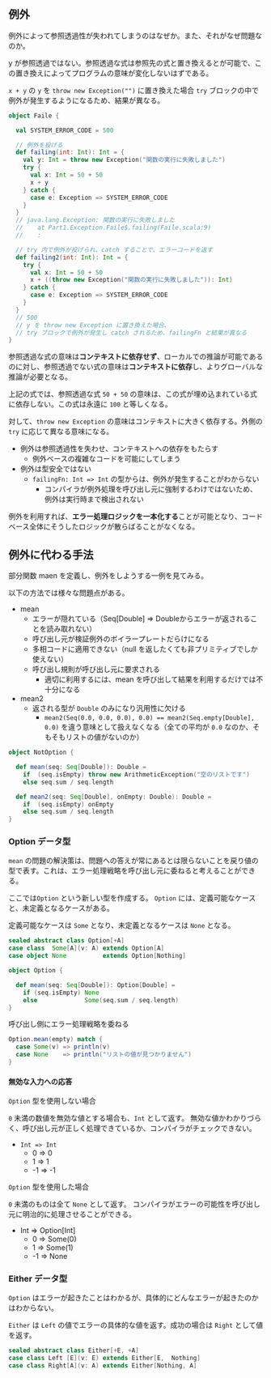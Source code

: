 ## 例外
例外によって参照透過性が失われてしまうのはなぜか。また、それがなぜ問題なのか。

y が参照透過ではない。参照透過な式は参照先の式と置き換えるとが可能で、この置き換えによってプログラムの意味が変化しないはずである。

`x + y` の `y` を `throw new Exception("")` に置き換えた場合 `try` ブロックの中で例外が発生するようになるため、結果が異なる。
```scala
object Faile {

  val SYSTEM_ERROR_CODE = 500

  // 例外を投げる
  def failing(int: Int): Int = {
    val y: Int = throw new Exception("関数の実行に失敗しました")
    try {
      val x: Int = 50 + 50
      x + y
    } catch {
      case e: Exception => SYSTEM_ERROR_CODE
    }
  }
  // java.lang.Exception: 関数の実行に失敗しました
  //    at Part1.Exception.Faile$.failing(Faile.scala:9)
  //    :

  // try 内で例外が投げられ、catch することで、エラーコードを返す
  def failing2(int: Int): Int = {
    try {
      val x: Int = 50 + 50
      x + ((throw new Exception("関数の実行に失敗しました")): Int)
    } catch {
      case e: Exception => SYSTEM_ERROR_CODE
    }
  }
  // 500
  // y を throw new Exception に置き換えた場合、
  // try ブロックで例外が発生し catch されるため、failingFn と結果が異なる
}
```
参照透過な式の意味は**コンテキストに依存せず**、ローカルでの推論が可能であるのに対し、参照透過でない式の意味は**コンテキストに依存**し、よりグローバルな推論が必要となる。

上記の式では、参照透過な式 `50 + 50` の意味は、この式が埋め込まれている式に依存しない。この式は永遠に `100` と等しくなる。

対して、`throw new Exception` の意味はコンテキストに大きく依存する。外側の `try` に応じて異なる意味になる。

- 例外は参照透過性を失わせ、コンテキストへの依存をもたらす
  - 例外ベースの複雑なコードを可能にしてしまう
- 例外は型安全ではない 
  - `failingFn: Int => Int` の型からは、例外が発生することがわからない
    - コンパイラが例外処理を呼び出し元に強制するわけではないため、例外は実行時まで検出されない

例外を利用すれば、**エラー処理ロジックを一本化する**ことが可能となり、コードベース全体にそうしたロジックが散らばることがなくなる。

## 例外に代わる手法
部分関数 maen を定義し、例外をしようする一例を見てみる。

以下の方法では様々な問題点がある。
- mean
  - エラーが隠れている（Seq[Double] => Doubleからエラーが返されることを読み取れない） 
  - 呼び出し元が検証例外のボイラープレートだらけになる
  - 多相コードに適用できない（null を返したくても非プリミティブでしか使えない）
  - 呼び出し規則が呼び出し元に要求される
    - 適切に利用するには、mean を呼び出して結果を利用するだけでは不十分になる
- mean2
  - 返される型が `Double` のみになり汎用性に欠ける
    - `mean2(Seq(0.0, 0.0, 0.0), 0.0) == mean2(Seq.empty[Double], 0.0)` を違う意味として扱えなくなる（全ての平均が `0.0` なのか、そもそもリストの値がないのか）
```scala
object NotOption {

  def mean(seq: Seq[Double]): Double =
    if  (seq.isEmpty) throw new ArithmeticException("空のリストです")
    else seq.sum / seq.length

  def mean2(seq: Seq[Double], onEmpty: Double): Double =
    if  (seq.isEmpty) onEmpty
    else seq.sum / seq.length
}
```

### Option データ型
`mean` の問題の解決策は、問題への答えが常にあるとは限らないことを戻り値の型で表す。これは、エラー処理戦略を呼び出し元に委ねると考えることができる。

ここでは`Option` という新しい型を作成する。
`Option` には、定義可能なケースと、未定義となるケースがある。

定義可能なケースは `Some` となり、未定義となるケースは `None` となる。
```scala
sealed abstract class Option[+A]
case class  Some[A](v: A) extends Option[A]
case object None          extends Option[Nothing]

object Option {

  def mean(seq: Seq[Double]): Option[Double] =
    if (seq.isEmpty) None
    else             Some(seq.sum / seq.length)
}
```

呼び出し側にエラー処理戦略を委ねる
```scala
Option.mean(empty) match {
  case Some(v) => println(v)
  case None    => println("リストの値が見つかりません")
}
```

#### 無効な入力への応答
`Option` 型を使用しない場合

`0` 未満の数値を無効な値とする場合も、`Int` として返す。
無効な値かわかりづらく、呼び出し元が正しく処理できているか、コンパイラがチェックできない。
- `Int => Int`
  -  0 => 0
  -  1 => 1
  - -1 => -1

`Option` 型を使用した場合

`0` 未満のものは全て `None` として返す。
コンパイラがエラーの可能性を呼び出し元に明治的に処理させることができる。
- Int => Option[Int]
  -  0 => Some(0)
  -  1 => Some(1)
  - -1 => None

### Either データ型
`Option` はエラーが起きたことはわかるが、具体的にどんなエラーが起きたのかはわからない。

`Either` は `Left` の値でエラーの具体的な値を返す。成功の場合は `Right` として値を返す。
```scala
sealed abstract class Either[+E, +A]
case class Left [E](v: E) extends Either[E,  Nothing]
case class Right[A](v: A) extends Either[Nothing, A]
```